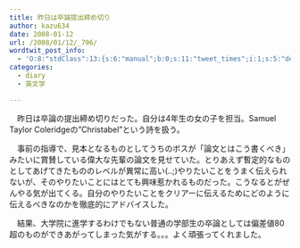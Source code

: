 ```yaml
---
title: 昨日は卒論提出締め切り
author: kazu634
date: 2008-01-12
url: /2008/01/12/_796/
wordtwit_post_info:
  - 'O:8:"stdClass":13:{s:6:"manual";b:0;s:11:"tweet_times";i:1;s:5:"delay";i:0;s:7:"enabled";i:1;s:10:"separation";s:2:"60";s:7:"version";s:3:"3.7";s:14:"tweet_template";b:0;s:6:"status";i:2;s:6:"result";a:0:{}s:13:"tweet_counter";i:2;s:13:"tweet_log_ids";a:1:{i:0;i:3595;}s:9:"hash_tags";a:0:{}s:8:"accounts";a:1:{i:0;s:7:"kazu634";}}'
categories:
  - diary
  - 英文学

---
```

<div class="section">
<p>
    　昨日は卒論の提出締め切りだった。自分は4年生の女の子を担当。Samuel Taylor Coleridgeの&#8221;Christabel&#8221;という詩を扱う。
</p>
  
<p>
    　事前の指導で、見本となるものとしてうちのボスが「論文とはこう書くべき」みたいに賞賛している偉大な先輩の論文を見せていた。とりあえず暫定的なものとしてあげてきたもののレベルが異常に高い(..;)やりたいことをうまく伝えられないが、そのやりたいことにはとても興味惹かれるものだった。こうなるとがぜんやる気が出てくる。自分のやりたいことをクリアーに伝えるためにどのように伝えるべきなのかを徹底的にアドバイスした。
</p>
  
<p>
    　結果、大学院に進学するわけでもない普通の学部生の卒論としては偏差値80超のものができあがってしまった気がする。。。よく頑張ってくれました。
</p>
</div>